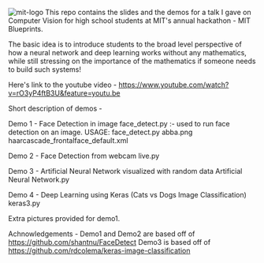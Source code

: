 ![mit-logo](https://csailprettycommittee.mit.edu/sites/default/files/images/MIT_logo.png)
This repo contains the slides and the demos for a talk I gave on Computer Vision for high school students at MIT's annual hackathon - MIT Blueprints.

The basic idea is to introduce students to the broad level perspective of how a neural network and deep learning works without any mathematics, while still stressing on the importance of the mathematics if someone needs to build such systems!

Here's link to the youtube video - https://www.youtube.com/watch?v=rO3yP4ftB3U&feature=youtu.be

Short description of demos -

Demo 1 - Face Detection in image
face_detect.py :- used to run face detection on an image. 
USAGE: face_detect.py abba.png haarcascade_frontalface_default.xml

Demo 2 - Face Detection from webcam
live.py

Demo 3 - Artificial Neural Network visualized with random data
Artificial Neural Network.py

Demo 4 - Deep Learning using Keras (Cats vs Dogs Image Classification)
keras3.py

Extra pictures provided for demo1.

Achnowledgements - Demo1 and Demo2 are based off of https://github.com/shantnu/FaceDetect
Demo3 is based off of https://github.com/rdcolema/keras-image-classification
